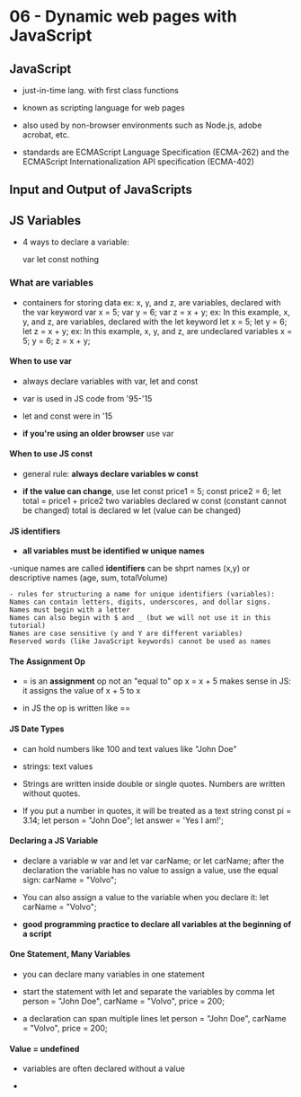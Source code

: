 # 06 - Dynamic web pages with JavaScript

## JavaScript

- just-in-time lang. with first class functions

- known as scripting language for web pages

- also used by non-browser environments such as Node.js, adobe acrobat, etc.

- standards are  ECMAScript Language Specification (ECMA-262) and the ECMAScript Internationalization API specification (ECMA-402)

## Input and Output of JavaScripts

## JS Variables

- 4 ways to declare a variable:

    var
    let
    const
    nothing

### What are variables

- containers for storing data
    ex: x, y, and z, are variables, declared with the var keyword
    var x = 5;
    var y = 6;
    var z = x + y;
    ex: In this example, x, y, and z, are variables, declared with the let keyword
    let x = 5;
    let y = 6;
    let z = x + y;
    ex: In this example, x, y, and z, are undeclared variables
    x = 5;
    y = 6;
    z = x + y;

#### When to use var 

- always declare variables with var, let and const

- var is used in JS code from '95-'15

- let and const were in '15

- **if you're using an older browser** use var

#### When to use JS const

- general rule: **always declare variables w const**

- **if the value can change**, use let
    const price1 = 5;
    const price2 = 6;
    let total = price1 + price2
    two variables declared w const (constant cannot be changed)
    total is declared w let (value can be changed)

#### JS identifiers

- **all variables must be identified w unique names**

-unique names are called **identifiers**
    can be shprt names (x,y) or descriptive names (age, sum, totalVolume)

    - rules for structuring a name for unique identifiers (variables):
    Names can contain letters, digits, underscores, and dollar signs.
    Names must begin with a letter
    Names can also begin with $ and _ (but we will not use it in this tutorial)
    Names are case sensitive (y and Y are different variables)
    Reserved words (like JavaScript keywords) cannot be used as names

#### The Assignment Op

- = is an **assignment** op not an "equal to" op
    x = x + 5
    makes sense in JS: it assigns the value of x + 5 to x

- in JS the op is written like ==

#### JS Date Types

- can hold numbers like 100 and text values like "John Doe"

- strings: text values
    
- Strings are written inside double or single quotes. Numbers are written without quotes.

- If you put a number in quotes, it will be treated as a text string
    const pi = 3.14;
    let person = "John Doe";
    let answer = 'Yes I am!';

#### Declaring a JS Variable

- declare a variable w var and let
    var carName;
        or
    let carName;
    after the declaration the variable has no value
    to assign a value, use the equal sign:
    carName = "Volvo";

- You can also assign a value to the variable when you declare it:
    let carName = "Volvo";

- **good programming practice to declare all variables at the beginning of a script**

#### One Statement, Many Variables

- you can declare many variables in one statement

- start the statement with let and separate the variables by comma 
    let person = "John Doe", carName = "Volvo", price = 200;

- a declaration can span multiple lines
    let person = "John Doe",
    carName = "Volvo",
    price = 200;

#### Value = undefined

- variables are often declared without a value

-